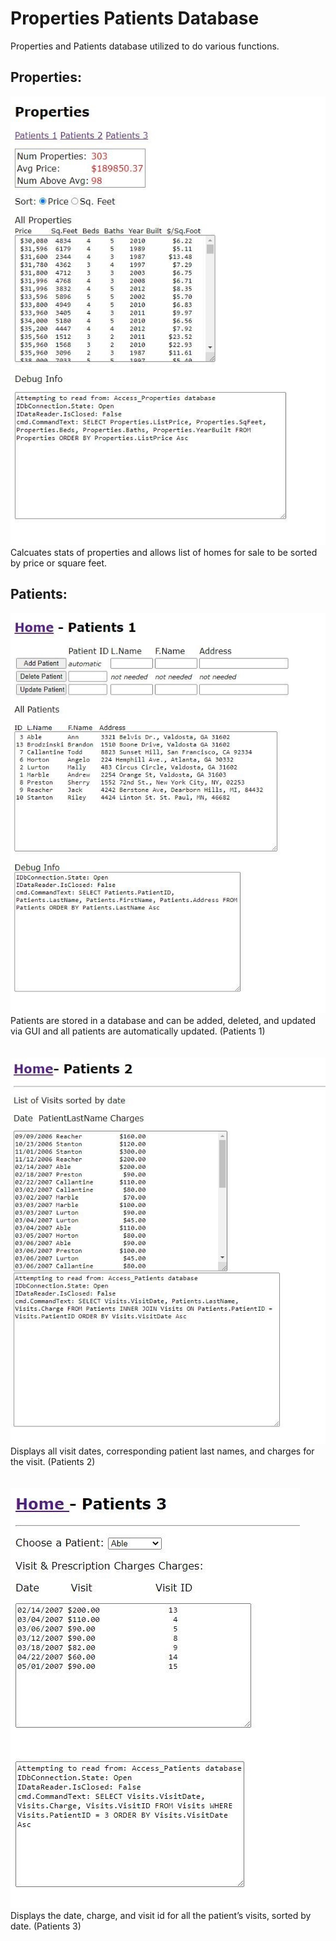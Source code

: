 # Properties Patients Database

Properties and Patients database utilized to do various functions.

## Properties:
  
![](Images/properties.JPG) <br>
Calcuates stats of properties and allows list of homes for sale to be sorted by price or square feet.


## Patients:

![](Images/patients_1.JPG) <br>
Patients are stored in a database and can be added, deleted, and updated via GUI and all patients are automatically updated. (Patients 1) <br><br><br>
![](Images/patients_2.JPG) <br>
Displays all visit dates, corresponding patient last names, and charges for the visit. (Patients 2) <br><br><br>
![](Images/patients_3.JPG) <br>
Displays the date, charge, and visit id for all the patient’s visits, sorted by date. (Patients 3)
